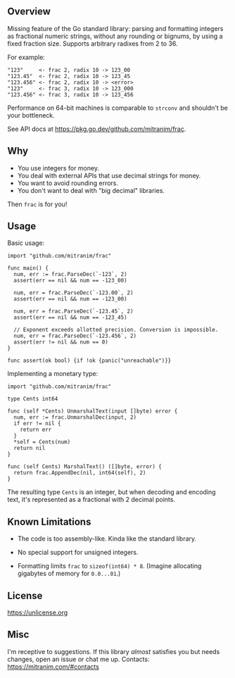 ## Overview

Missing feature of the Go standard library: parsing and formatting integers as fractional numeric strings, without any rounding or bignums, by using a fixed fraction size. Supports arbitrary radixes from 2 to 36.

For example:

```
"123"     <- frac 2, radix 10 -> 123_00
"123.45"  <- frac 2, radix 10 -> 123_45
"123.456" <- frac 2, radix 10 -> <error>
"123"     <- frac 3, radix 10 -> 123_000
"123.456" <- frac 3, radix 10 -> 123_456
```

Performance on 64-bit machines is comparable to `strconv` and shouldn't be your bottleneck.

See API docs at https://pkg.go.dev/github.com/mitranim/frac.

## Why

* You use integers for money.
* You deal with external APIs that use decimal strings for money.
* You want to avoid rounding errors.
* You don't want to deal with "big decimal" libraries.

Then `frac` is for you!

## Usage

Basic usage:

```golang
import "github.com/mitranim/frac"

func main() {
  num, err := frac.ParseDec(`-123`, 2)
  assert(err == nil && num == -123_00)

  num, err = frac.ParseDec(`-123.00`, 2)
  assert(err == nil && num == -123_00)

  num, err = frac.ParseDec(`-123.45`, 2)
  assert(err == nil && num == -123_45)

  // Exponent exceeds allotted precision. Conversion is impossible.
  num, err = frac.ParseDec(`-123.456`, 2)
  assert(err != nil && num == 0)
}

func assert(ok bool) {if !ok {panic("unreachable")}}
```

Implementing a monetary type:

```golang
import "github.com/mitranim/frac"

type Cents int64

func (self *Cents) UnmarshalText(input []byte) error {
  num, err := frac.UnmarshalDec(input, 2)
  if err != nil {
    return err
  }
  *self = Cents(num)
  return nil
}

func (self Cents) MarshalText() ([]byte, error) {
  return frac.AppendDec(nil, int64(self), 2)
}
```

The resulting type `Cents` is an integer, but when decoding and encoding text, it's represented as a fractional with 2 decimal points.

## Known Limitations

* The code is too assembly-like. Kinda like the standard library.

* No special support for unsigned integers.

* Formatting limits `frac` to `sizeof(int64) * 8`. (Imagine allocating gigabytes of memory for `0.0...01`.)

## License

https://unlicense.org

## Misc

I'm receptive to suggestions. If this library _almost_ satisfies you but needs changes, open an issue or chat me up. Contacts: https://mitranim.com/#contacts
